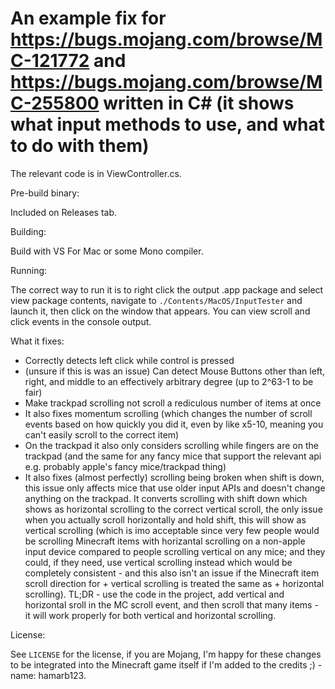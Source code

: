 # An example fix for https://bugs.mojang.com/browse/MC-121772 and https://bugs.mojang.com/browse/MC-255800 written in C# (it shows what input methods to use, and what to do with them)


The relevant code is in ViewController.cs.


Pre-build binary:

Included on Releases tab.


Building:

Build with VS For Mac or some Mono compiler.


Running:

The correct way to run it is to right click the output .app package and select view package contents, navigate to `./Contents/MacOS/InputTester` and launch it, then click on the window that appears. You can view scroll and click events in the console output.


What it fixes:
- Correctly detects left click while control is pressed
- (unsure if this is was an issue) Can detect Mouse Buttons other than left, right, and middle to an effectively arbitrary degree (up to 2^63-1 to be fair)
- Make trackpad scrolling not scroll a rediculous number of items at once
- It also fixes momentum scrolling (which changes the number of scroll events based on how quickly you did it, even by like x5-10, meaning you can't easily scroll to the correct item)
- On the trackpad it also only considers scrolling while fingers are on the trackpad (and the same for any fancy mice that support the relevant api e.g. probably apple's fancy mice/trackpad thing)
- It also fixes (almost perfectly) scrolling being broken when shift is down, this issue only affects mice that use older input APIs and doesn't change anything on the trackpad. It converts scrolling with shift down which shows as horizontal scrolling to the correct vertical scroll, the only issue when you actually scroll horizontally and hold shift, this will show as vertical scrolling (which is imo acceptable since very few people would be scrolling Minecraft items with horizantal scrolling on a non-apple input device compared to people scrolling vertical on any mice; and they could, if they need, use vertical scrolling instead which would be completely consistent - and this also isn't an issue if the Minecraft item scroll direction for + vertical scrolling is treated the same as + horizontal scrolling). TL;DR - use the code in the project, add vertical and horizontal sroll in the MC scroll event, and then scroll that many items - it will work properly for both vertical and horizontal scrolling.


License:

See `LICENSE` for the license, if you are Mojang, I'm happy for these changes to be integrated into the Minecraft game itself if I'm added to the credits ;) - name: hamarb123.
